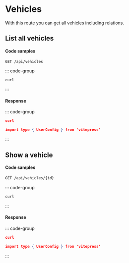 # Vehicles

With this route you can get all vehicles including relations.

## List all vehicles <Badge type="tip" text="GET"/>

#### Code samples

```bash
GET /api/vehicles
```

::: code-group

```bash :line-numbers {3} [cURL]
curl
```

:::

#### Response

::: code-group

```json :line-numbers {3} [Example response]
curl
```

```json :line-numbers {3} [Response schema]
import type { UserConfig } from 'vitepress'
```

:::

## Show a vehicle <Badge type="tip" text="GET"/>

#### Code samples

```bash
GET /api/vehicles/{id}
```

::: code-group

```bash :line-numbers {3} [cURL]
curl
```

:::

#### Response

::: code-group

```json :line-numbers {3} [Example response]
curl
```

```json :line-numbers {3} [Response schema]
import type { UserConfig } from 'vitepress'
```

:::
